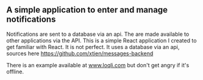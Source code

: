 ## A simple application to enter and manage notifications ##

Notifications are sent to a database via an api. The are made available to other applications via the API.
This is a simple React application I created to get familiar with React. It is not perfect. It uses a database via an api, sources here https://github.com/xtien/messages-backend

There is an example available at www.loqli.com but don't get angry if it's offline.
